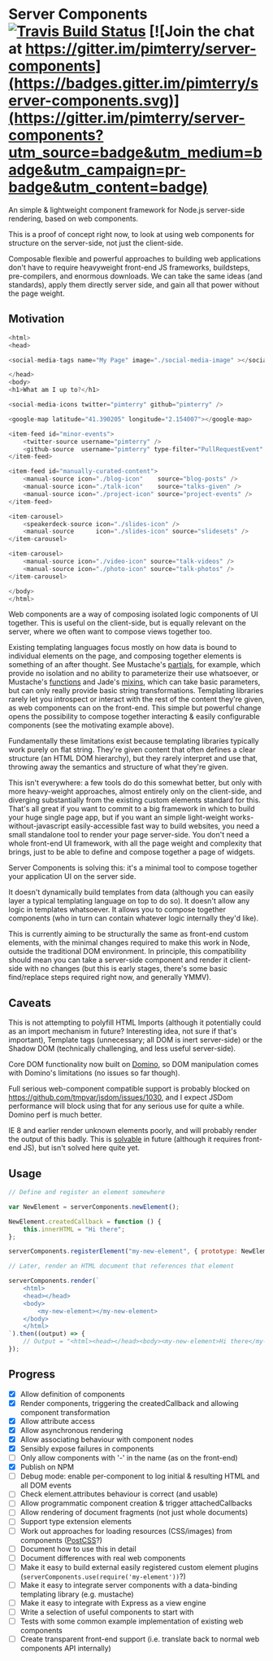 # Server Components [![Travis Build Status](https://img.shields.io/travis/pimterry/server-components.svg)](https://travis-ci.org/pimterry/server-components) [![Join the chat at https://gitter.im/pimterry/server-components](https://badges.gitter.im/pimterry/server-components.svg)](https://gitter.im/pimterry/server-components?utm_source=badge&utm_medium=badge&utm_campaign=pr-badge&utm_content=badge)

An simple & lightweight component framework for Node.js server-side rendering, based on web components.

This is a proof of concept right now, to look at using web components for structure on the server-side, not just the client-side.

Composable flexible and powerful approaches to building web applications don't have to require heavyweight front-end JS frameworks,
buildsteps, pre-compilers, and enormous downloads. We can take the same ideas (and standards), apply them directly server side,
and gain all that power without the page weight.

## Motivation

```javascript
<html>
<head>

<social-media-tags name="My Page" image="./social-media-image" ></social-media-tags>

</head>
<body>
<h1>What am I up to?</h1>

<social-media-icons twitter="pimterry" github="pimterry" />

<google-map latitude="41.390205" longitude="2.154007"></google-map>

<item-feed id="minor-events">
    <twitter-source username="pimterry" />
    <github-source  username="pimterry" type-filter="PullRequestEvent" />
</item-feed>

<item-feed id="manually-curated-content">
    <manual-source icon="./blog-icon"    source="blog-posts" />
    <manual-source icon="./talk-icon"    source="talks-given" />
    <manual-source icon="./project-icon" source="project-events" />
</item-feed>

<item-carousel>
    <speakerdeck-source icon="./slides-icon" />
    <manual-source      icon="./slides-icon" source="slidesets" />
</item-carousel>

<item-carousel>
    <manual-source icon="./video-icon" source="talk-videos" />
    <manual-source icon="./photo-icon" source="talk-photos" />
</item-carousel>

</body>
</html>
```

Web components are a way of composing isolated logic components of UI together. This is useful on the client-side, but is equally
relevant on the server, where we often want to compose views together too.

Existing templating languages focus mostly on how data is bound to individual elements on the page, and composing together
elements is something of an after thought. See Mustache's [partials](https://mustache.github.io/mustache.5.html#Partials),
for example, which provide no isolation and no ability to parameterize their use whatsoever, or Mustache's
[functions](https://github.com/janl/mustache.js/#functions) and Jade's [mixins](http://jade-lang.com/reference/mixins/),
which can take basic parameters, but can only really provide basic string transformations. Templating libraries rarely let you
introspect or interact with the rest of the content they're given, as web components can on the front-end. This simple but powerful
change opens the possibility to compose together interacting & easily configurable components (see the motivating example above).

Fundamentally these limitations exist because templating libraries typically work purely on flat string. They're given content
that often defines a clear structure (an HTML DOM hierarchy), but they rarely interpret and use that, throwing away the semantics
and structure of what they're given.

This isn't everywhere: a few tools do do this somewhat better, but only with more heavy-weight approaches, almost entirely
only on the client-side, and diverging substantially from the existing custom elements standard for this. That's all great
if you want to commit to a big framework in which to build your huge single page app, but if you want an simple light-weight
works-without-javascript easily-accessible fast way to build websites, you need a small standalone tool to render your page
server-side. You don't need a whole front-end UI framework, with all the page weight and complexity that brings, just to be
able to define and compose together a page of widgets.

Server Components is solving this: it's a minimal tool to compose together your application UI on the server side.

It doesn't dynamically build templates from data (although you can easily layer a typical templating language on top to do so). It
doesn't allow any logic in templates whatsoever. It allows you to compose together components (who in turn can contain whatever
logic internally they'd like).

This is currently aiming to be structurally the same as front-end custom elements, with the minimal changes required
to make this work in Node, outside the traditional DOM environment. In principle, this compatibility should mean you can take a
server-side component and render it client-side with no changes (but this is early stages, there's some basic find/replace steps
required right now, and generally YMMV).

## Caveats

This is not attempting to polyfill HTML Imports (although it potentially could as an import mechanism in future? Interesting
idea, not sure if that's important), Template tags (unnecessary; all DOM is inert server-side) or the Shadow DOM (technically
challenging, and less useful server-side).

Core DOM functionality now built on [Domino](https://github.com/fgnass/domino), so DOM manipulation comes with Domino's
limitations (no issues so far though).

Full serious web-component compatible support is probably blocked on https://github.com/tmpvar/jsdom/issues/1030, and I
expect JSDom performance will block using that for any serious use for quite a while. Domino perf is much better.

IE 8 and earlier render unknown elements poorly, and will probably render the output of this badly. This is
[solvable](https://blog.whatwg.org/supporting-new-elements-in-ie) in future (although it requires front-end JS), but isn't solved
here quite yet.

## Usage

```javascript
// Define and register an element somewhere

var NewElement = serverComponents.newElement();

NewElement.createdCallback = function () {
    this.innerHTML = "Hi there";
};

serverComponents.registerElement("my-new-element", { prototype: NewElement });

// Later, render an HTML document that references that element

serverComponents.render(`
    <html>
    <head></head>
    <body>
        <my-new-element></my-new-element>
    </body>
    </html>
`).then((output) => {
    // Output = "<html><head></head><body><my-new-element>Hi there</my-new-element></body></html>"
});
```

## Progress

- [x] Allow definition of components
- [x] Render components, triggering the createdCallback and allowing component transformation
- [x] Allow attribute access
- [x] Allow asynchronous rendering
- [x] Allow associating behaviour with component nodes
- [x] Sensibly expose failures in components
- [ ] Only allow components with '-' in the name (as on the front-end)
- [x] Publish on NPM
- [ ] Debug mode: enable per-component to log initial & resulting HTML and all DOM events
- [ ] Check element.attributes behaviour is correct (and usable)
- [ ] Allow programmatic component creation & trigger attachedCallbacks
- [ ] Allow rendering of document fragments (not just whole documents)
- [ ] Support type extension elements
- [ ] Work out approaches for loading resources (CSS/images) from components ([PostCSS](https://github.com/outpunk/postcss-modules)?)
- [ ] Document how to use this in detail
- [ ] Document differences with real web components
- [ ] Make it easy to build external easily registered custom element plugins (`serverComponents.use(require('my-element'))`?)
- [ ] Make it easy to integrate server components with a data-binding templating library (e.g. mustache)
- [ ] Make it easy to integrate with Express as a view engine
- [ ] Write a selection of useful components to start with
- [ ] Tests with some common example implementation of existing web components
- [ ] Create transparent front-end support (i.e. translate back to normal web components API internally)
